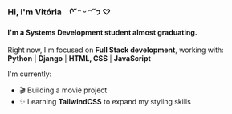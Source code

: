 ### Hi, I'm Vitória&nbsp;&nbsp;&nbsp;&nbsp;ᡣ˶ᵔ ᵕ ᵔ˶𐭩 ♡

#### I'm a Systems Development student almost graduating.

Right now, I'm focused on **Full Stack development**, working with:<br>
**Python**  |  **Django**  |  **HTML, CSS**  |  **JavaScript**<br>

I'm currently:
- 🎬 Building a movie project
- ✨ Learning **TailwindCSS** to expand my styling skills

